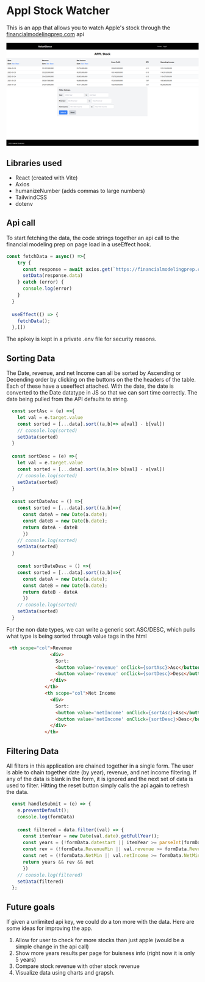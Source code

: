 # Appl Stock Watcher

This is an app that allows you to watch Apple's stock through the [financialmodelingprep.com](https://site.financialmodelingprep.com/) api

![desktop view](image.png)

## Libraries used
- React (created with Vite)
- Axios
- humanizeNumber (adds commas to large numbers)
- TailwindCSS
- dotenv

## Api call

To start fetching the data, the code strings together an api call to the financial modeling prep on page load in a useEffect hook.

```js
const fetchData = async() =>{
    try {
      const response = await axios.get(`https://financialmodelingprep.com/api/v3/income-statement/AAPL?period=annual&apikey=${apiKey}`)
      setData(response.data)
    } catch (error) {
      console.log(error)
    }
  }  

  useEffect(() => {
    fetchData();  
  },[])
```
The apikey is kept in a private .env file for security reasons.

## Sorting Data

The Date, revenue, and net Income can all be sorted by Ascending or Decending order by clicking on the buttons on the the headers of the table. Each of these have a useeffect attached. With the date, the date is converted to the Date datatype in JS so that we can sort time correctly. The date being pulled from the API defaults to string.

```js
  const sortAsc = (e) =>{
    let val = e.target.value
    const sorted = [...data].sort((a,b)=> a[val] - b[val])
    // console.log(sorted)
    setData(sorted)
  }

  const sortDesc = (e) =>{
    let val = e.target.value
    const sorted = [...data].sort((a,b)=> b[val] - a[val])
    // console.log(sorted)
    setData(sorted)
  }

  const sortDateAsc = () =>{
    const sorted = [...data].sort((a,b)=>{
      const dateA = new Date(a.date);
      const dateB = new Date(b.date);
      return dateA - dateB
      })
    // console.log(sorted)
    setData(sorted)
  }

    const sortDateDesc = () =>{
    const sorted = [...data].sort((a,b)=>{
      const dateA = new Date(a.date);
      const dateB = new Date(b.date);
      return dateB - dateA
      })
    // console.log(sorted)
    setData(sorted)
  }
```

For the non date types, we can write a generic sort ASC/DESC, which pulls what type is being sorted through value tags in the html

```html
 <th scope="col">Revenue
                <div>
                  Sort:
                  <button value='revenue' onClick={sortAsc}>Asc</button>
                  <button value='revenue' onClick={sortDesc}>Desc</button>
                </div>
              </th>
              <th scope="col">Net Income
                <div>
                  Sort:
                  <button value='netIncome' onClick={sortAsc}>Asc</button>
                  <button value='netIncome' onClick={sortDesc}>Desc</button>
                </div>
              </th>
```

## Filtering Data

All filters in this application are chained together in a single form. The user is able to chain together date (by year), revenue, and net income filtering. If any of the data is blank in the form, it is ignored and the next set of data is used to filter. Hitting the reset button simply calls the api again to refresh the data.

```js
  const handleSubmit = (e) => {
    e.preventDefault();
    console.log(formData)

    const filtered = data.filter((val) => {
      const itemYear = new Date(val.date).getFullYear();
      const years = (!formData.datestart || itemYear >= parseInt(formData.datestart)) && (!formData.dateend || itemYear <= parseInt(formData.dateend))
      const rev = (!formData.RevenueMin || val.revenue >= formData.RevenueMin) && (!formData.RevenueMax  || val.revenue <= formData.RevenueMax)  
      const net = (!formData.NetMin || val.netIncome >= formData.NetMin) && (!formData.NetMax || val.netIncome <= formData.NetMax)
      return years && rev && net
      })
    // console.log(filtered)
    setData(filtered)
  };
```

## Future goals
If given a unlimited api key, we could do a ton more with the data. Here are some ideas for improving the app.
1. Allow for user to check for more stocks than just apple (would be a simple change in the api call)
2. Show more years results per page for buisness info (right now it is only 5 years)
3. Compare stock revenue with other stock revenue
4. Visualize data using charts and grapsh.
